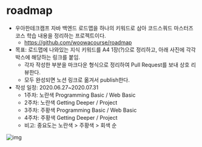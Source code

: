 # roadmap
* 우아한테크캠프 자바 백엔드 로드맵을 하나의 키워드로 삼아 코드스쿼드 마스터즈코스 학습 내용을 정리하는 프로젝트이다.
  * https://github.com/woowacourse/roadmap
* 목표: 로드맵에 나와있는 지식 키워드를 A4 1장(?)으로 정리하고, 아래 사진에 각각 박스에 해당하는 링크를 붙임.
  * 각자 작성한 부분을 마크다운 형식으로 정리하여 Pull Request를 보내 상호 리뷰한다.
  * 모두 완성되면 노션 링크로 옮겨서 publish한다.
* 작성 일정: 2020.06.27~2020.07.31
  * 1주차: 노란색 Programming Basic / Web Basic
  * 2주차: 노란색 Getting Deeper / Project
  * 3주차: 주황색 Programming Basic / Web Basic
  * 4주차: 주황색 Getting Deeper / Project
  * 비고: 중요도는 노란색 > 주황색 > 회색 순

![img](https://github.com/woowacourse/roadmap/raw/master/Images/backend_roadmap_v1.0.1.png)